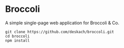 # Broccoli
A simple single-page web application for Broccoli & Co.
```
git clone https://github.com/deskach/broccoli.git
cd broccoli
npm install
```
